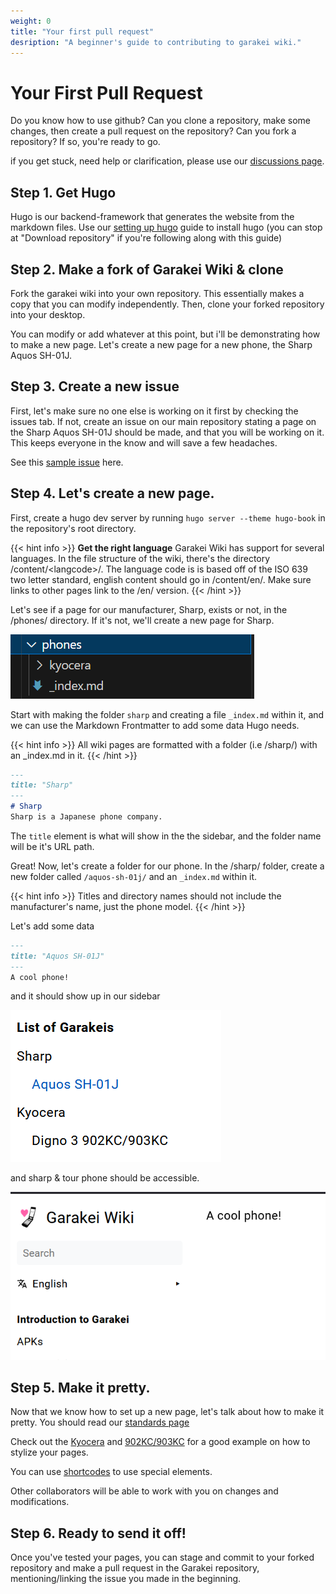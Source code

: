 ```yaml
---
weight: 0
title: "Your first pull request"
desription: "A beginner's guide to contributing to garakei wiki."
---
```

# Your First Pull Request
Do you know how to use github? Can you clone a repository, make some changes, then create a pull request on the repository? Can you fork a repository? If so, you're ready to go.

if you get stuck, need help or clarification, please use our [discussions page](https://github.com/false-fox/garakei-wiki/discussions).

## Step 1. Get Hugo
Hugo is our backend-framework that generates the website from the markdown files. Use our [setting up hugo](/en/contribute/setup/) guide to install hugo (you can stop at "Download repository" if you're following along with this guide)

## Step 2. Make a fork of Garakei Wiki & clone
Fork the garakei wiki into your own repository. This essentially makes a copy that you can modify independently. Then, clone your forked repository into your desktop.

You can modify or add whatever at this point, but i'll be demonstrating how to make a new page. Let's create a new page for a new phone, the Sharp Aquos SH-01J. 

## Step 3. Create a new issue
First, let's make sure no one else is working on it first by checking the issues tab. If not, create an issue on our main repository stating a page on the Sharp Aquos SH-01J should be made, and that you will be working on it. This keeps everyone in the know and will save a few headaches.

See this [sample issue](https://github.com/false-fox/garakei-wiki/issues/3) here.
## Step 4. Let's create a new page.
First, create a hugo dev server by running `hugo server --theme hugo-book` in the repository's root directory.

{{< hint info >}}
**Get the right language**
Garakei Wiki has support for several languages. In the file structure of the wiki, there's  the directory /content/\<langcode>/. The language code is is based off of the ISO 639 two letter standard, english content should go in /content/en/. Make sure links to other pages link to the /en/ version.
{{< /hint >}}


Let's see if a page for our manufacturer, Sharp, exists or not, in the /phones/ directory. If it's not, we'll create a new page for Sharp.

![Alt text](image.png)

Start with making the folder `sharp` and creating a file `_index.md` within it, and we can use the Markdown Frontmatter to add some data Hugo needs.

{{< hint info >}}
All wiki pages are formatted with a folder (i.e /sharp/) with an _index.md in it.
{{< /hint >}}

```markdown
---
title: "Sharp"
---
# Sharp
Sharp is a Japanese phone company.
```
The `title` element is what will show in the the sidebar, and the folder name will be it's URL path.

Great! Now, let's create a folder for our phone. In the /sharp/ folder, create a new folder called `/aquos-sh-01j/` and an `_index.md` within it.

{{< hint info >}}
Titles and directory names should not include the manufacturer's name, just the phone model.
{{< /hint >}}

Let's add some data
```md
---
title: "Aquos SH-01J"
---
A cool phone!
```
and it should show up in our sidebar

![Alt text](image-2.png)

and sharp & tour phone should be accessible.

![Alt text](image-3.png)

## Step 5. Make it pretty.
Now that we know how to set up a new page, let's talk about how to make it pretty. You should read our [standards page](/en/contribute/standards/)

Check out the [Kyocera](/en/phones/kyocera/) and [902KC/903KC](/en/phones/kyocera/Digno%203%2090XKC/) for a good example on how to stylize your pages.

You can use [shortcodes](/en/shortcodes/) to use special elements.

Other collaborators will be able to work with you on changes and modifications.
## Step 6. Ready to send it off!

Once you've tested your pages, you can stage and commit to your forked repository and make a pull request in the Garakei repository, mentioning/linking the issue you made in the beginning. 